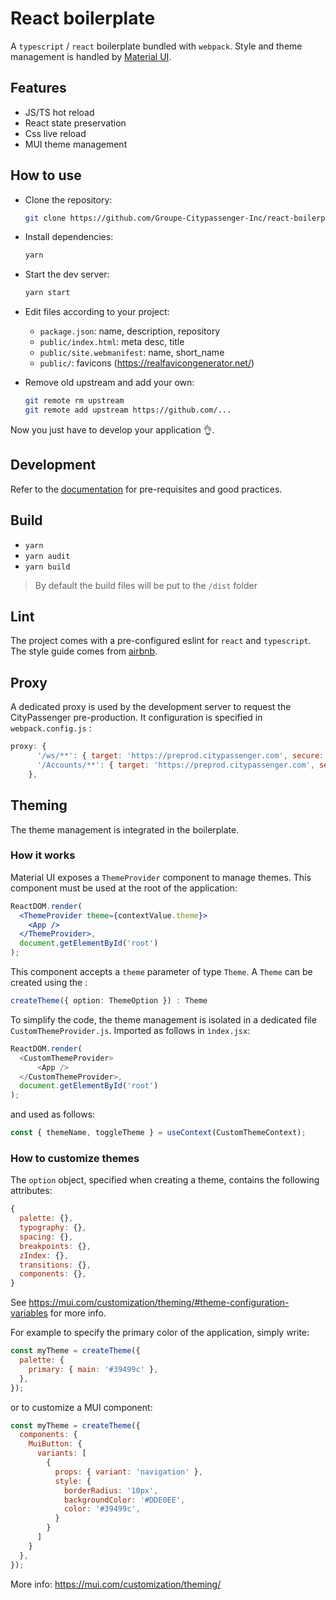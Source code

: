 # React boilerplate

A `typescript` / `react` boilerplate bundled with `webpack`. Style and theme management is handled by [Material UI](https://mui.com/).

## Features

- JS/TS hot reload
- React state preservation
- Css live reload
- MUI theme management

## How to use

- Clone the repository:

  ```bash
  git clone https://github.com/Groupe-Citypassenger-Inc/react-boilerplate
  ```

- Install dependencies:

  ```bash
  yarn
  ```

- Start the dev server:

  ```bash
  yarn start
  ```

- Edit files according to your project:
  - `package.json`: name, description, repository
  - `public/index.html`: meta desc, title
  - `public/site.webmanifest`: name, short_name
  - `public/`: favicons (https://realfavicongenerator.net/)


- Remove old upstream and add your own:
  ```bash
  git remote rm upstream
  git remote add upstream https://github.com/...
  ```

Now you just have to develop your application 👌.

## Development

Refer to the [documentation](https://github.com/Groupe-Citypassenger-Inc/Documentation#comment-d%C3%A9velopper-des-projets-front-end-) for pre-requisites and good practices.

## Build

- `yarn`
- `yarn audit`
- `yarn build`

> By default the build files will be put to the `/dist` folder

## Lint

The project comes with a pre-configured eslint for `react` and `typescript`. The style guide comes from [airbnb](https://github.com/airbnb/javascript).

## Proxy

A dedicated proxy is used by the development server to request the CityPassenger pre-production. It configuration is specified in `webpack.config.js` :

```js
proxy: {
      '/ws/**': { target: 'https://preprod.citypassenger.com', secure: false },
      '/Accounts/**': { target: 'https://preprod.citypassenger.com', secure: false, headers: { host: 'preprod.citypassenger.com' } },
    },
```

## Theming

The theme management is integrated in the boilerplate.

### How it works

Material UI exposes a `ThemeProvider` component to manage themes. This component must be used at the root of the application:

```jsx
ReactDOM.render(
  <ThemeProvider theme={contextValue.theme}>
    <App />
  </ThemeProvider>,
  document.getElementById('root')
);
```

This component accepts a `theme` parameter of type `Theme`.
A `Theme` can be created using the :

```ts
createTheme({ option: ThemeOption }) : Theme
```

To simplify the code, the theme management is isolated in a dedicated file `CustomThemeProvider.js`.
Imported as follows in `ìndex.jsx`: 

```js
ReactDOM.render(
  <CustomThemeProvider>
      <App />
  </CustomThemeProvider>,
  document.getElementById('root')
);
```

and used as follows:

```js
const { themeName, toggleTheme } = useContext(CustomThemeContext);
```

### How to customize themes 

The `option` object, specified when creating a theme, contains the following attributes: 

```js
{
  palette: {},
  typography: {},
  spacing: {},
  breakpoints: {},
  zIndex: {},
  transitions: {},
  components: {},
}
```

See https://mui.com/customization/theming/#theme-configuration-variables for more info.

For example to specify the primary color of the application, simply write:
```js
const myTheme = createTheme({
  palette: {
    primary: { main: '#39499c' },
  },
});
```

or to customize a MUI component:

```js
const myTheme = createTheme({
  components: {
    MuiButton: {
      variants: [
        {
          props: { variant: 'navigation' },
          style: {
            borderRadius: '10px',
            backgroundColor: '#DDE0EE',
            color: '#39499c',
          }
        }
      ]
    }
  },
});
```

More info: https://mui.com/customization/theming/